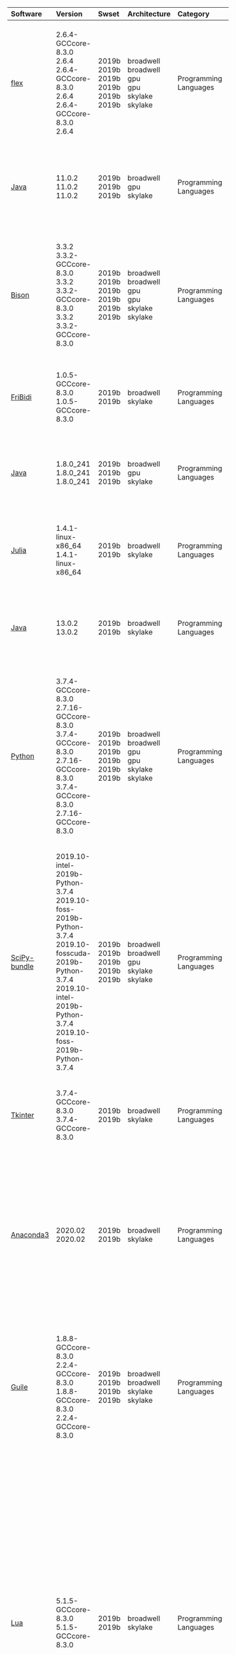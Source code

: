 | Software                                                       | Version                                                                                                                                                                                  | Swset                                                     | Architecture                                                      | Category                     | Clusters    | Description                                                                                                                                                                                                                                                                                                                                                                                                                                            |
|:---------------------------------------------------------------|:-----------------------------------------------------------------------------------------------------------------------------------------------------------------------------------------|:----------------------------------------------------------|:------------------------------------------------------------------|:-----------------------------|:------------|:-------------------------------------------------------------------------------------------------------------------------------------------------------------------------------------------------------------------------------------------------------------------------------------------------------------------------------------------------------------------------------------------------------------------------------------------------------|
| <p><a href=http://flex.sourceforge.net/>flex</a></p>           | <p>2.6.4-GCCcore-8.3.0<br>2.6.4<br>2.6.4-GCCcore-8.3.0<br>2.6.4<br>2.6.4-GCCcore-8.3.0<br>2.6.4</p>                                                                                      | <p>2019b<br>2019b<br>2019b<br>2019b<br>2019b<br>2019b</p> | <p>broadwell<br>broadwell<br>gpu<br>gpu<br>skylake<br>skylake</p> | <p>Programming Languages</p> | <p>iris</p> | Flex (Fast Lexical Analyzer) is a tool for generating scanners. A scanner, sometimes called a tokenizer, is a program which recognizes lexical patterns in text.                                                                                                                                                                                                                                                                                       |
| <p><a href=http://openjdk.java.net>Java</a></p>                | <p>11.0.2<br>11.0.2<br>11.0.2</p>                                                                                                                                                        | <p>2019b<br>2019b<br>2019b</p>                            | <p>broadwell<br>gpu<br>skylake</p>                                | <p>Programming Languages</p> | <p>iris</p> | Java Platform, Standard Edition (Java SE) lets you develop and deploy Java applications on desktops and servers.                                                                                                                                                                                                                                                                                                                                       |
| <p><a href=http://www.gnu.org/software/bison>Bison</a></p>     | <p>3.3.2<br>3.3.2-GCCcore-8.3.0<br>3.3.2<br>3.3.2-GCCcore-8.3.0<br>3.3.2<br>3.3.2-GCCcore-8.3.0</p>                                                                                      | <p>2019b<br>2019b<br>2019b<br>2019b<br>2019b<br>2019b</p> | <p>broadwell<br>broadwell<br>gpu<br>gpu<br>skylake<br>skylake</p> | <p>Programming Languages</p> | <p>iris</p> | Bison is a general-purpose parser generator that converts an annotated context-free grammar into a deterministic LR or generalized LR (GLR) parser employing LALR(1) parser tables.                                                                                                                                                                                                                                                                    |
| <p><a href=https://github.com/fribidi/fribidi>FriBidi</a></p>  | <p>1.0.5-GCCcore-8.3.0<br>1.0.5-GCCcore-8.3.0</p>                                                                                                                                        | <p>2019b<br>2019b</p>                                     | <p>broadwell<br>skylake</p>                                       | <p>Programming Languages</p> | <p>iris</p> | The Free Implementation of the Unicode Bidirectional Algorithm.                                                                                                                                                                                                                                                                                                                                                                                        |
| <p><a href=https://java.com/>Java</a></p>                      | <p>1.8.0_241<br>1.8.0_241<br>1.8.0_241</p>                                                                                                                                               | <p>2019b<br>2019b<br>2019b</p>                            | <p>broadwell<br>gpu<br>skylake</p>                                | <p>Programming Languages</p> | <p>iris</p> | Java Platform, Standard Edition (Java SE) lets you develop and deploy Java applications on desktops and servers.                                                                                                                                                                                                                                                                                                                                       |
| <p><a href=https://julialang.org>Julia</a></p>                 | <p>1.4.1-linux-x86_64<br>1.4.1-linux-x86_64</p>                                                                                                                                          | <p>2019b<br>2019b</p>                                     | <p>broadwell<br>skylake</p>                                       | <p>Programming Languages</p> | <p>iris</p> | Julia is a high-level, high-performance dynamic programming language for numerical computing                                                                                                                                                                                                                                                                                                                                                           |
| <p><a href=https://openjdk.java.net>Java</a></p>               | <p>13.0.2<br>13.0.2</p>                                                                                                                                                                  | <p>2019b<br>2019b</p>                                     | <p>broadwell<br>skylake</p>                                       | <p>Programming Languages</p> | <p>iris</p> | Java Platform, Standard Edition (Java SE) lets you develop and deploy Java applications on desktops and servers.                                                                                                                                                                                                                                                                                                                                       |
| <p><a href=https://python.org/>Python</a></p>                  | <p>3.7.4-GCCcore-8.3.0<br>2.7.16-GCCcore-8.3.0<br>3.7.4-GCCcore-8.3.0<br>2.7.16-GCCcore-8.3.0<br>3.7.4-GCCcore-8.3.0<br>2.7.16-GCCcore-8.3.0</p>                                         | <p>2019b<br>2019b<br>2019b<br>2019b<br>2019b<br>2019b</p> | <p>broadwell<br>broadwell<br>gpu<br>gpu<br>skylake<br>skylake</p> | <p>Programming Languages</p> | <p>iris</p> | Python is a programming language that lets you work more quickly and integrate your systems more effectively.                                                                                                                                                                                                                                                                                                                                          |
| <p><a href=https://python.org/>SciPy-bundle</a></p>            | <p>2019.10-intel-2019b-Python-3.7.4<br>2019.10-foss-2019b-Python-3.7.4<br>2019.10-fosscuda-2019b-Python-3.7.4<br>2019.10-intel-2019b-Python-3.7.4<br>2019.10-foss-2019b-Python-3.7.4</p> | <p>2019b<br>2019b<br>2019b<br>2019b<br>2019b</p>          | <p>broadwell<br>broadwell<br>gpu<br>skylake<br>skylake</p>        | <p>Programming Languages</p> | <p>iris</p> | Bundle of Python packages for scientific software                                                                                                                                                                                                                                                                                                                                                                                                      |
| <p><a href=https://python.org/>Tkinter</a></p>                 | <p>3.7.4-GCCcore-8.3.0<br>3.7.4-GCCcore-8.3.0</p>                                                                                                                                        | <p>2019b<br>2019b</p>                                     | <p>broadwell<br>skylake</p>                                       | <p>Programming Languages</p> | <p>iris</p> | Tkinter module, built with the Python buildsystem                                                                                                                                                                                                                                                                                                                                                                                                      |
| <p><a href=https://www.anaconda.com>Anaconda3</a></p>          | <p>2020.02<br>2020.02</p>                                                                                                                                                                | <p>2019b<br>2019b</p>                                     | <p>broadwell<br>skylake</p>                                       | <p>Programming Languages</p> | <p>iris</p> | Built to complement the rich, open source Python community, the Anaconda platform provides an enterprise-ready data analytics platform that empowers companies to adopt a modern open data science analytics architecture.                                                                                                                                                                                                                             |
| <p><a href=https://www.gnu.org/software/guile/>Guile</a></p>   | <p>1.8.8-GCCcore-8.3.0<br>2.2.4-GCCcore-8.3.0<br>1.8.8-GCCcore-8.3.0<br>2.2.4-GCCcore-8.3.0</p>                                                                                          | <p>2019b<br>2019b<br>2019b<br>2019b</p>                   | <p>broadwell<br>broadwell<br>skylake<br>skylake</p>               | <p>Programming Languages</p> | <p>iris</p> | Guile is a programming language, designed to help programmers create flexible applications that can be extended by users or other programmers with plug-ins, modules, or scripts.                                                                                                                                                                                                                                                                      |
| <p><a href=https://www.lua.org/>Lua</a></p>                    | <p>5.1.5-GCCcore-8.3.0<br>5.1.5-GCCcore-8.3.0</p>                                                                                                                                        | <p>2019b<br>2019b</p>                                     | <p>broadwell<br>skylake</p>                                       | <p>Programming Languages</p> | <p>iris</p> | Lua is a powerful, fast, lightweight, embeddable scripting language. Lua combines simple procedural syntax with powerful data description constructs based on associative arrays and extensible semantics. Lua is dynamically typed, runs by interpreting bytecode for a register-based virtual machine, and has automatic memory management with incremental garbage collection, making it ideal for configuration, scripting, and rapid prototyping. |
| <p><a href=https://www.nasm.us/>NASM</a></p>                   | <p>2.14.02-GCCcore-8.3.0<br>2.14.02-GCCcore-8.3.0<br>2.14.02-GCCcore-8.3.0</p>                                                                                                           | <p>2019b<br>2019b<br>2019b</p>                            | <p>broadwell<br>gpu<br>skylake</p>                                | <p>Programming Languages</p> | <p>iris</p> | NASM: General-purpose x86 assembler                                                                                                                                                                                                                                                                                                                                                                                                                    |
| <p><a href=https://www.perl.org/>Perl</a></p>                  | <p>5.30.0-GCCcore-8.3.0<br>5.30.0-GCCcore-8.3.0<br>5.30.0-GCCcore-8.3.0</p>                                                                                                              | <p>2019b<br>2019b<br>2019b</p>                            | <p>broadwell<br>gpu<br>skylake</p>                                | <p>Programming Languages</p> | <p>iris</p> | Larry Wall's Practical Extraction and Report Language                                                                                                                                                                                                                                                                                                                                                                                                  |
| <p><a href=https://www.r-project.org/>R</a></p>                | <p>3.6.2-foss-2019b-bare<br>3.6.2-intel-2019b-bare<br>3.6.2-fosscuda-2019b<br>3.6.2-foss-2019b-bare<br>3.6.2-intel-2019b-bare</p>                                                        | <p>2019b<br>2019b<br>2019b<br>2019b<br>2019b</p>          | <p>broadwell<br>broadwell<br>gpu<br>skylake<br>skylake</p>        | <p>Programming Languages</p> | <p>iris</p> | R is a free software environment for statistical computing and graphics.                                                                                                                                                                                                                                                                                                                                                                               |
| <p><a href=https://www.ruby-lang.org>Ruby</a></p>              | <p>2.7.1-GCCcore-8.3.0<br>2.7.1-GCCcore-8.3.0</p>                                                                                                                                        | <p>2019b<br>2019b</p>                                     | <p>broadwell<br>skylake</p>                                       | <p>Programming Languages</p> | <p>iris</p> | Ruby is a dynamic, open source programming language with a focus on simplicity and productivity. It has an elegant syntax that is natural to read and easy to write.                                                                                                                                                                                                                                                                                   |
| <p><a href=https://www.rust-lang.org>Rust</a></p>              | <p>1.37.0-GCCcore-8.3.0<br>1.37.0-GCCcore-8.3.0</p>                                                                                                                                      | <p>2019b<br>2019b</p>                                     | <p>broadwell<br>skylake</p>                                       | <p>Programming Languages</p> | <p>iris</p> | Rust is a systems programming language that runs blazingly fast, prevents segfaults, and guarantees thread safety.                                                                                                                                                                                                                                                                                                                                     |
| <p><a href=https://www.tcl.tk/>Tcl</a></p>                     | <p>8.6.9-GCCcore-8.3.0<br>8.6.9-GCCcore-8.3.0<br>8.6.9-GCCcore-8.3.0</p>                                                                                                                 | <p>2019b<br>2019b<br>2019b</p>                            | <p>broadwell<br>gpu<br>skylake</p>                                | <p>Programming Languages</p> | <p>iris</p> | Tcl (Tool Command Language) is a very powerful but easy to learn dynamic programming language, suitable for a very wide range of uses, including web and desktop applications, networking, administration, testing and many more.                                                                                                                                                                                                                      |
| <p><a href=https://www.tortall.net/projects/yasm/>Yasm</a></p> | <p>1.3.0-GCCcore-8.3.0<br>1.3.0-GCCcore-8.3.0</p>                                                                                                                                        | <p>2019b<br>2019b</p>                                     | <p>broadwell<br>skylake</p>                                       | <p>Programming Languages</p> | <p>iris</p> | Yasm: Complete rewrite of the NASM assembler with BSD license                                                                                                                                                                                                                                                                                                                                                                                          |